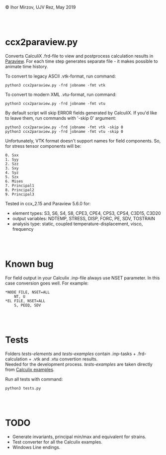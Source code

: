 © Ihor Mirzov, UJV Rez, May 2019

<br/><br/>



# ccx2paraview.py

Converts CalculiX .frd-file to view and postprocess calculation results in [Paraview](https://www.paraview.org/). For each time step generates separate file - it makes possible to animate time history.  

To convert to legacy ASCII .vtk-format, run command:

    python3 ccx2paraview.py -frd jobname -fmt vtk

To convert to modern XML .vtu-format, run command:

    python3 ccx2paraview.py -frd jobname -fmt vtu

By default script will skip ERROR fields generated by CalculiX. If you'd like to leave them, run commands with '-skip 0' argument:

    python3 ccx2paraview.py -frd jobname -fmt vtk -skip 0
    python3 ccx2paraview.py -frd jobname -fmt vtu -skip 0

Unfortunately, VTK format doesn't support names for field components. So, for stress tensor components will be:

    0. Sxx
    1. Syy
    2. Szz
    3. Sxy
    4. Syz
    5. Szx
    6. Mises
    7. Principal1
    8. Principal2
    9. Principal3

Tested in ccx_2.15 and Paraview 5.6.0 for:

- element types: S3, S6, S4, S8, CPE3, CPE4, CPS3, CPS4, C3D15, C3D20
- output variables: NDTEMP, STRESS, DISP, FORC, PE, SDV, TOSTRAIN
- analysis type: static, coupled temperature-displacement, visco, frequency

<br/><br/>



# Known bug

For field output in your Calculix .inp-file always use NSET parameter. In this case conversion goes well. For example:

    *NODE FILE, NSET=ALL
        NT, U
    *EL FILE, NSET=ALL
        S, PEEQ, SDV

<br/><br/>



# Tests

Folders *tests-elements* and *tests-examples* contain .inp-tasks + .frd-calculation + .vtk and .vtu convertion results.  
Needed for the development process.  *tests-examples* are taken directly from [Calculix examples](http://www.dhondt.de/ccx_2.15.test.tar.bz2).

Run all tests with command:

    python3 tests.py

<br/><br/>



# TODO

- Generate invariants, principal min/max and equivalent for strains.
- Test converter for all the Calculix examples.
- Windows Line endings.
